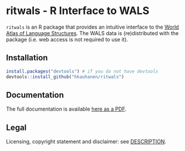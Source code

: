 # ritwals - R Interface to WALS

`ritwals` is an R package that provides an intuitive interface to the [World Atlas of Language Structures](http://wals.info). The WALS data is (re)distributed with the package (i.e. web access is not required to use it).


## Installation

```r
install.packages("devtools") # if you do not have devtools
devtools::install_github("hkauhanen/ritwals")
```

## Documentation

The full documentation is available [here as a PDF](ritwals.pdf).


## Legal

Licensing, copyright statement and disclaimer: see [DESCRIPTION](https://github.com/hkauhanen/ritwals/blob/master/DESCRIPTION).
